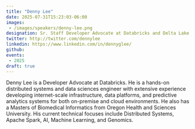```yaml
---
title: "Denny Lee"
date: 2025-07-31T15:23:03-06:00
images: 
 - /images/speakers/denny-lee.png
designation: Sr. Staff Developer Advocate at Databricks and Delta Lake Maintainer
twitter: http://twitter.com/dennylee
linkedin: https://www.linkedin.com/in/dennyglee/
github: 
events:
 - 2025
draft: true
---
```


Denny Lee is a Developer Advocate at Databricks. He is a hands-on distributed systems and data sciences engineer with extensive experience developing internet-scale infrastructure, data platforms, and predictive analytics systems for both on-premise and cloud environments. He also has a Masters of Biomedical Informatics from Oregon Health and Sciences University. His current technical focuses include Distributed Systems, Apache Spark, AI, Machine Learning, and Genomics.